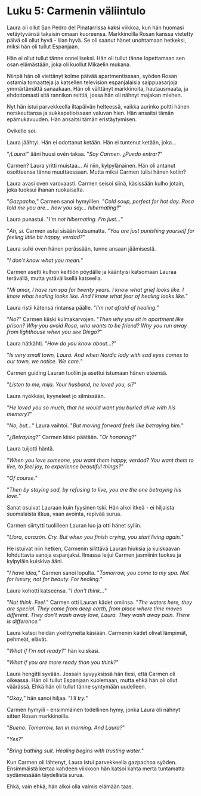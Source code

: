 # Luku 5: Carmenin väliintulo

Laura oli ollut San Pedro del Pinatarrissa kaksi viikkoa, kun hän huomasi vetäytyvänsä takaisin omaan kuoreensa. Markkinoilla Rosan kanssa vietetty päivä oli ollut hyvä - liian hyvä. Se oli saanut hänet unohtamaan hetkeksi, miksi hän oli tullut Espanjaan.

Hän ei ollut tullut tänne onnelliseksi. Hän oli tullut tänne lopettamaan sen osan elämästään, joka oli kuollut Mikaelin mukana.

Niinpä hän oli viettänyt kolme päivää apartmentissaan, syöden Rosan ostamia tomaatteja ja katsellen television espanjalaisia saippuasarjoja ymmärtämättä sanaakaan. Hän oli välttänyt markkinoita, hautausmaata, ja ehdottomasti sitä rannikon reittiä, jossa hän oli nähnyt majakan miehen.

Nyt hän istui parvekkeella iltapäivän helteessä, vaikka aurinko poltti hänen norskeuttansa ja sukkapatioissaan valuvan hien. Hän ansaitsi tämän epämukavuuden. Hän ansaitsi tämän eristäytymisen.

Ovikello soi.

Laura jäähtyi. Hän ei odottanut ketään. Hän ei tuntenut ketään, joka...

"*¡Laura!*" ääni huusi ovén takaa. "*Soy Carmen. ¿Puedo entrar?*"

Carmen? Laura yritti muistaa... Ai niin, kylpylänainen. Hän oli antanut osoitteensa tänne muuttaessaan. Mutta miksi Carmen tulisi hänen kotiin?

Laura avasi oven varovaasti. Carmen seisoi siinä, käsissään kulho jotain, joka tuoksui ihanan ruokaisalta.

"*Gazpacho,*" Carmen sanoi hymyillen. "*Cold soup, perfect for hot day. Rosa told me you are... how you say... hibernating?*"

Laura punastui. "*I'm not hibernating. I'm just...*"

"*Ah, sí.* Carmen astui sisään kutsumatta. "*You are just punishing yourself for feeling little bit happy, verdad?*"

Laura sulki oven hänen perässään, tunne ansaan jäämisestä.

"*I don't know what you mean.*"

Carmen asetti kulhon keittiön pöydälle ja kääntyisi katsomaan Lauraa terävällä, mutta ystävällisellä katseella.

"*Mi amor, I have run spa for twenty years. I know what grief looks like. I know what healing looks like. And I know what fear of healing looks like.*"

Laura ristii kätensä rintansa päälle. "*I'm not afraid of healing.*"

"*No?*" Carmen kiiski kulmakarvojen. "*Then why you sit in apartment like prison? Why you avoid Rosa, who wants to be friend? Why you run away from lighthouse when you see Diego?*"

Laura hätkähti. "*How do you know about...?*"

"*Is very small town, Laura. And when Nordic lady with sad eyes comes to our town, we notice. We care.*"

Carmen guiding Lauran tuoliin ja asettui istumaan hänen eteensä.

"*Listen to me, mija. Your husband, he loved you, sí?*"

Laura nyökkäsi, kyyneleet jo silmissään.

"*He loved you so much, that he would want you buried alive with his memory?*"

"*No, but...*" Laura vaihtoi. "*But moving forward feels like betraying him.*"

"*¿Betraying?*" Carmen kiiski päätään. "*Or honoring?*"

Laura tuijotti häntä.

"*When you love someone, you want them happy, verdad? You want them to live, to feel joy, to experience beautiful things?*"

"*Of course.*"

"*Then by staying sad, by refusing to live, you are the one betraying his love.*"

Sanat osuivat Lauraan kuin fyysinen tski. Hän alkoi itkeä - ei hiljaista suomalaista itkua, vaan avointa, repivää surua.

Carmen siirtytti tuolilleen Lauran luo ja otti hänet syliin.

"*Llora, corazón. Cry. But when you finish crying, you start living again.*"

He istuivat niin hetken, Carmenin silittävä Lauran hiuksia ja kuiskaavan lohduttavia sanoja espanjaksi. Ilmassa leijui Carmen jasmiinin tuoksu ja kylpyläin kuiskiva ääni.

"*I have idea,*" Carmen sanoi lopulta. "*Tomorrow, you come to my spa. Not for luxury, not for beauty. For healing.*"

Laura kohotti katseensa. "*I don't think...*"

"*Not think. Feel.*" Carmen otti Lauran kädet omiinsa. "*The waters here, they are special. They come from deep earth, from place where time moves different. They don't wash away love, Laura. They wash away pain. There is difference.*"

Laura katsoi heidän ykehtyneita käsiään. Carmenin kädet olivat lämpimät, pehmeät, elävät.

"*What if I'm not ready?*" hän kuiskasi.

"*What if you are more ready than you think?*"

Laura hengitti syvään. Jossain syvyyksissä hän tiesi, että Carmen oli oikeassa. Hän oli tullut Espanjaan kuolemaan, mutta ehkä hän oli ollut väärässä. Ehkä hän oli tullut tänne syntymään uudelleen.

"*Okay,*" hän sanoi hiljaa. "*I'll try.*"

Carmen hymyili - ensimmäinen todellinen hymy, jonka Laura oli nähnyt sitten Rosan markkinoilla.

"*Bueno. Tomorrow, ten in morning. And Laura?*"

"*Yes?*"

"*Bring bathing suit. Healing begins with trusting water.*"

Kun Carmen oli lähtenyt, Laura istui parvekkeella gazpachoa syöden. Ensimmäistä kertaa kahdeen viikkoon hän katsoi kahta merta tuntamatta sydämessään täydellistä surua.

Ehkä, vain ehkä, hän alkoi olla valmis elämään taas.
